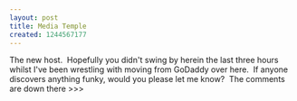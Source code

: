 ```yaml
--- 
layout: post
title: Media Temple
created: 1244567177
---
```

The new host.  Hopefully you didn't swing by herein the last three hours whilst I've been wrestling with moving from GoDaddy over here.  If anyone discovers anything funky, would you please let me know?  The comments are down there &gt;&gt;&gt;
